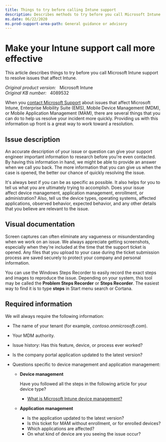 ```yaml
---
title: Things to try before calling Intune support
description: Describes methods to try before you call Microsoft Intune support to resolve issues.
ms.date: 06/22/2020
ms.prod-support-area-path: General guidance or advisory
---
```

# Make your Intune support call more effective

This article describes things to try before you call Microsoft Intune support to resolve issues that affect Intune.

_Original product version:_ &nbsp; Microsoft Intune  
_Original KB number:_ &nbsp; 4089532

When you [contact Microsoft Support](/mem/intune/fundamentals/get-support) about issues that affect Microsoft Intune, Enterprise Mobility Suite (EMS), Mobile Device Management (MDM), or Mobile Application Management (MAM), there are several things that you can do to help us resolve your incident more quickly. Providing us with this information up front is a great way to work toward a resolution.

## Issue description

An accurate description of your issue or question can give your support engineer important information to research before you're even contacted. By having this information in hand, we might be able to provide an answer when we call you back. The more information that you can give us when the case is opened, the better our chance of quickly resolving the issue.

It's always best if you can be as specific as possible. It also helps for you to tell us what you are ultimately trying to accomplish. Does your issue affect device management, application management, enrollment, or administration? Also, tell us the device types, operating systems, affected applications, observed behavior, expected behavior, and any other details that you believe are relevant to the issue.

## Visual documentation

Screen captures can often eliminate any vagueness or misunderstanding when we work on an issue. We always appreciate getting screenshots, especially when they're included at the time that the support ticket is opened. Any files that you upload to your case during the ticket submission process are saved securely to protect your company and personal information.

You can use the Windows Steps Recorder to easily record the exact steps and images to reproduce the issue. Depending on your system, this tool may be called the **Problem Steps Recorder** or **Steps Recorder**. The easiest way to find it is to type **steps** in Start menu search or Cortana.

## Required information

We will always require the following information:

- The name of your tenant (for example, *contoso.onmicrosoft.com*).
- Your MDM authority.
- Issue history: Has this feature, device, or process ever worked?
- Is the company portal application updated to the latest version?
- Questions specific to device management and application management:

  - **Device management**

    Have you followed all the steps in the following article for your device type?

    - [What is Microsoft Intune device management?](/mem/intune/remote-actions/device-management)

  - **Application management**

    - Is the application updated to the latest version?
    - Is this ticket for MAM without enrollment, or for enrolled devices?
    - Which applications are affected?
    - On what kind of device are you seeing the issue occur?
